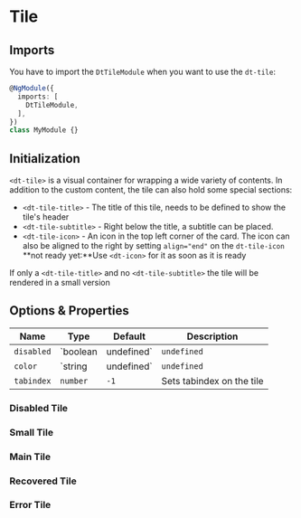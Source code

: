 # Tile

<docs-source-example example="DefaultTileExampleComponent"></docs-source-example>

## Imports

You have to import the `DtTileModule` when you want to use the `dt-tile`:

```typescript
@NgModule({
  imports: [
    DtTileModule,
  ],
})
class MyModule {}
```

## Initialization

`<dt-tile>` is a visual container for wrapping a wide variety of contents.
In addition to the custom content, the tile can also hold some special sections:

* `<dt-tile-title>` - The title of this tile, needs to be defined to show the tile's header
* `<dt-tile-subtitle>` - Right below the title, a subtitle can be placed.
* `<dt-tile-icon>` - An icon in the top left corner of the card. The icon can also be aligned to the right by setting `align="end"` on the `dt-tile-icon` **not ready yet:**Use `<dt-icon>` for it as soon as it is ready

If only a `<dt-tile-title>` and no `<dt-tile-subtitle>` the tile will be rendered in a small version

## Options & Properties

| Name | Type | Default | Description |
| --- | --- | --- | --- |
| `disabled` | `boolean | undefined` | `undefined` | Sets disable state if property is set and the value is truthy or undefined |
| `color` | `string | undefined` | `undefined` | Sets color. Possible options: <ul><li>`main`</li><li>`error`</li><li>`recovered`</li></ul> |
| `tabindex` | `number` | `-1` | Sets tabindex on the tile |

### Disabled Tile

<docs-source-example example="DisabledTileExampleComponent"></docs-source-example>

### Small Tile

<docs-source-example example="SmallTileExampleComponent"></docs-source-example>

### Main Tile

<docs-source-example example="MainTileExampleComponent"></docs-source-example>

### Recovered Tile

<docs-source-example example="RecoveredTileExampleComponent"></docs-source-example>

### Error Tile

<docs-source-example example="ErrorTileExampleComponent"></docs-source-example>
